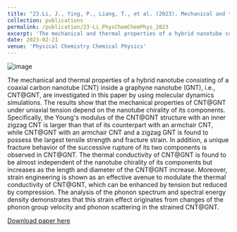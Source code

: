 ```yaml
---
title: "23.Li, J., Ying, P., Liang, T., et al. (2023). Mechanical and thermal properties of graphyne-coated carbon nanotubes: a molecular dynamics simulation on one-dimensional all-carbon van der Waals heterostructures. Physical Chemistry Chemical Physics, 25(12), 8651-8663."
collection: publications
permalink: /publication/23-Li_PhysChemChemPhys_2023
excerpt: 'The mechanical and thermal properties of a hybrid nanotube consisting of a coaxial carbon nanotube (CNT) inside a graphyne nanotube (GNT), i.e., CNT@GNT, are investigated in this paper by using molecular dynamics simulations.'
date: 2023-02-21
venue: 'Physical Chemistry Chemical Physics'
---
```

![image](https://user-images.githubusercontent.com/54773018/227387925-8572958c-b2fd-4e95-8df8-36dee27bfcca.png)

The mechanical and thermal properties of a hybrid nanotube consisting of a coaxial carbon nanotube (CNT) inside a graphyne nanotube (GNT), i.e., CNT@GNT, are investigated in this paper by using molecular dynamics simulations. The results show that the mechanical properties of CNT@GNT under uniaxial tension depend on the nanotube chirality of its components. Specifically, the Young's modulus of the CNT@GNT structure with an inner zigzag CNT is larger than that of its counterpart with an armchair CNT, while CNT@GNT with an armchair CNT and a zigzag GNT is found to possess the largest tensile strength and fracture strain. In addition, a unique fracture behavior of the successive rupture of its two components is observed in CNT@GNT. The thermal conductivity of CNT@GNT is found to be almost independent of the nanotube chirality of its components but increases as the length and diameter of the CNT@GNT increase. Moreover, strain engineering is shown as an effective avenue to modulate the thermal conductivity of CNT@GNT, which can be enhanced by tension but reduced by compression. The analysis of the phonon spectrum and spectral energy density demonstrates that this strain effect originates from changes of the phonon group velocity and phonon scattering in the strained CNT@GNT.

[Download paper here](http://hityingph.github.io/files/23-Li_PhysChemChemPhys_2023.pdf)

